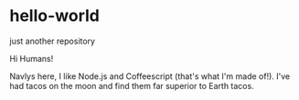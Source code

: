# hello-world
just another repository

Hi Humans!

Navlys here, I like Node.js and Coffeescript (that's what I'm made of!).
I've had tacos on the moon and find them far superior to Earth tacos.
